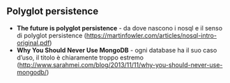 Polyglot persistence
--------------------

- **The future is polyglot persistence** - da dove nascono i nosql e il senso di polyglot persistence (https://martinfowler.com/articles/nosql-intro-original.pdf)
- **Why You Should Never Use MongoDB** - ogni database ha il suo caso d’uso, il titolo è chiaramente troppo estremo (http://www.sarahmei.com/blog/2013/11/11/why-you-should-never-use-mongodb/)
